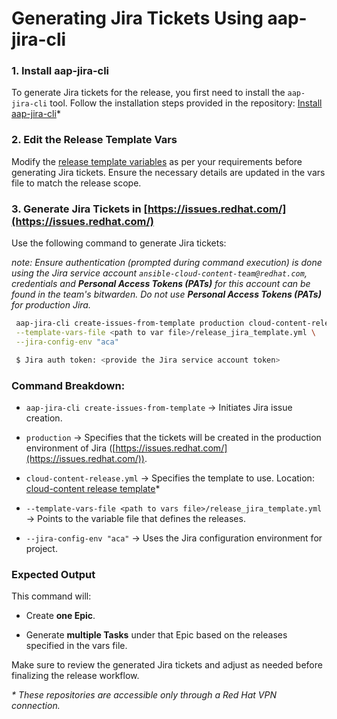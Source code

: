 # **Generating Jira Tickets Using aap-jira-cli**

### **1. Install aap-jira-cli**

To generate Jira tickets for the release, you first need to install the `aap-jira-cli` tool. Follow the installation steps provided in the repository: [Install aap-jira-cli](https://gitlab.cee.redhat.com/ansible/pde/aap-jira-cli/-/blob/main/README.md)*

### **2. Edit the Release Template Vars**

Modify the [release template variables](release_jira_template.yml) as per your requirements before generating Jira tickets. Ensure the necessary details are updated in the vars file to match the release scope.

### **3. Generate Jira Tickets in [https://issues.redhat.com/](https://issues.redhat.com/)**

Use the following command to generate Jira tickets:

_note: Ensure authentication (prompted during command execution) is done using the Jira service account `ansible-cloud-content-team@redhat.com`, credentials and **Personal Access Tokens (PATs)** for this account can be found in the team's bitwarden. Do not use **Personal Access Tokens (PATs)** for production Jira._

```sh
 aap-jira-cli create-issues-from-template production cloud-content-release.yml \
 --template-vars-file <path to var file>/release_jira_template.yml \
 --jira-config-env "aca"

 $ Jira auth token: <provide the Jira service account token>
```

### **Command Breakdown:**

- `aap-jira-cli create-issues-from-template` → Initiates Jira issue creation.
    
- `production` → Specifies that the tickets will be created in the production environment of Jira ([https://issues.redhat.com/](https://issues.redhat.com/)).
    
- `cloud-content-release.yml` → Specifies the template to use. Location: [cloud-content release template](https://gitlab.cee.redhat.com/ansible/pde/aap-catalog/-/blob/main/src/aap_catalog/jira_templates/cloud-content-release.yml)*

- `--template-vars-file <path to vars file>/release_jira_template.yml` → Points to the variable file that defines the releases.
    
- `--jira-config-env "aca"` → Uses the Jira configuration environment for project.
    

### **Expected Output**

This command will:

- Create **one Epic**.
    
- Generate **multiple Tasks** under that Epic based on the releases specified in the vars file.
    

Make sure to review the generated Jira tickets and adjust as needed before finalizing the release workflow.

_*  These repositories are accessible only through a Red Hat VPN connection._